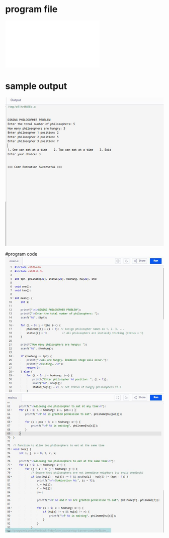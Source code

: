 # program file
![program file](dining_571.c)

# sample output
![sample output](dining_EO_571.JPG)

#program code
![program code](dining_code1_571.JPG)
![program code](dining_code2_571.JPG)
